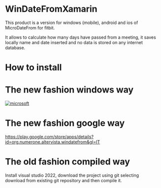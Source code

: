# WinDateFromXamarin
This product is a version for windows (mobile), android and ios of MicroDateFrom for fitbit.

It allows to calculate how many days have passed from a meeting, it saves locally name and date inserted and no data is stored on any internet database.

# How to install

# The new fashion windows way

[![microsoft](https://getbadgecdn.azureedge.net/images/it-it%20dark.svg)](http://microsoft.com/store/apps/9P681NKNBLSF)


# The new fashion google way

https://play.google.com/store/apps/details?id=org.numerone.altervista.windatefrom&gl=IT

# The old fashion compiled way

Install visual studio 2022, download the project using git selecting download from existing git repository and then compile it.
